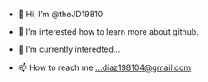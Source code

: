 - 👋 Hi, I’m @theJD19810
- 👀 I’m interested how to learn more about github.
- 🌱 I’m currently interedted...

- 📫 How to reach me ...diaz198104@gmail.com

<!---
theJD19810/theJD19810 is a ✨ special ✨ repository because its `README.md` (this file) appears on your GitHub profile.
You can click the Preview link to take a look at your changes.
--->
